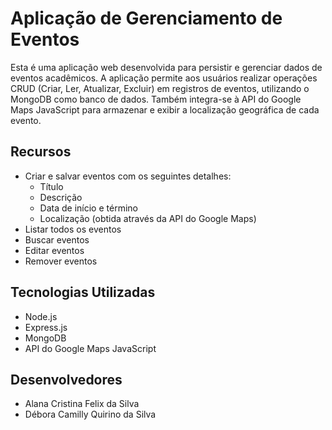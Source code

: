 # Aplicação de Gerenciamento de Eventos

Esta é uma aplicação web desenvolvida para persistir e gerenciar dados de eventos acadêmicos. A aplicação permite aos usuários realizar operações CRUD (Criar, Ler, Atualizar, Excluir) em registros de eventos, utilizando o MongoDB como banco de dados. Também integra-se à API do Google Maps JavaScript para armazenar e exibir a localização geográfica de cada evento.

## Recursos

- Criar e salvar eventos com os seguintes detalhes:
  - Título
  - Descrição
  - Data de início e término
  - Localização (obtida através da API do Google Maps)
- Listar todos os eventos
- Buscar eventos
- Editar eventos
- Remover eventos

## Tecnologias Utilizadas

- Node.js
- Express.js
- MongoDB
- API do Google Maps JavaScript

## Desenvolvedores
 - Alana Cristina Felix da Silva
 - Débora Camilly Quirino da Silva
